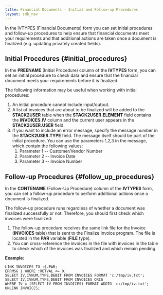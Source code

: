 ```yaml
---
title: Financial Documents - Initial and Follow-up Procedures
layout: sdk_nav
---
```


In the IVTYPES (Financial Documents) form you can set initial procedures
and follow-up procedures to help ensure that financial documents meet
your requirements and that additional actions are taken once a document
is finalized (e.g. updating privately created fields).

## Initial Procedures {#initial_procedures}

In the **PREENAME** (Initial Procedure) column of the **IVTYPES** form,
you can set an initial procedure to check data and ensure that the
financial document meets your requirements before it is finalized.

The following information may be useful when working with initial
procedures:

1.  An initial procedure cannot include input/output.
2.  A list of invoices that are about to be finalized will be added to
    the **STACK2USER** table when the **STACK2USER.ELEMENT** field
    contains the **INVOICES.IV** column and the current user appears in
    the **STACK2USER.USER** field.
3.  If you want to include an error message, specify the message number
    in the **STACK2USER.TYPE** field. The message itself should be part
    of the initial procedure. You can use the parameters 1,2,3 in the
    message, which contain the following values:
    1.  Parameter 1 -- Customer/Vendor Number
    2.  Parameter 2 -- Invoice Date
    3.  Parameter 3 -- Invoice Number

## Follow-up Procedures {#follow_up_procedures}

In the **CONTENAME** (Follow-Up Procedure) column of the **IVTYPES**
form, you can set a follow-up procedure to perform additional actions
once a document is finalized.

The follow-up procedure runs regardless of whether a document was
finalized successfully or not. Therefore, you should first check which
invoices were finalized:

1.  The follow-up procedure receives the same link file for the Invoice
    (**INVOICES** table) that is sent to the Finalize Invoice program.
    The file is located in the **PAR** variable (**FILE** type).
2.  You can cross-reference the invoices in the file with invoices in
    the table to check which of the invoices was finalized and which
    remain pending.

**Example:**

``` priority
LINK INVOICES TO :$.PAR;
ERRMSG 1 WHERE :RETVAL <= 0;
SELECT IV,IVNUM,TYPE,DEBIT FROM INVOICES FORMAT 'c:/tmp/iv.txt';
SELECT IV,IVNUM,TYPE,DEBIT FROM INVOICES ORIG
WHERE IV = (SELECT IV FROM INVOICES) FORMAT ADDTO 'c:/tmp/iv.txt';
UNLINK INVOICES;
```
